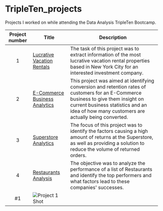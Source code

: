 # TripleTen_projects
Projects I worked on while attending the Data Analysis TripleTen Bootcamp.


| Project number | Title | Description |
| :-----------: | ----------- |----------- |
| 1 | [Lucrative Vacation Rentals](https://docs.google.com/spreadsheets/d/1dhMgvtvnSIzMLKKJAza_zm0o3yrbzvCDKLxLR8DJukA/edit#gid=102274736) | The task of this project was to extract information of the most lucrative vacation rental properties based in New York City for an interested investment company. |
| 2 | [E-Commerce Business Analytics](https://docs.google.com/spreadsheets/d/1GZtTB-pQJ7JuijtDUSYZNTO8rFI5fDAAkY2HLLg_VvE/edit#gid=38637670) | This project was aimed at identifying conversion and retention rates of customers for an E-Commerce business to give them insight on current business statistics and an idea of how many customers are actually being converted. |
| 3 | [Superstore Analytics](https://public.tableau.com/app/profile/collins.ofoegbu/viz/Project2_17087612291380/Story1)| The focus of this project was to identify the factors causing a high amount of returns at the Superstore, as well as providing a solution to reduce the volume of returned orders. |
| 4 | [Restaurants Analysis](https://public.tableau.com/app/profile/collins.ofoegbu/viz/ProjectFinale/Story1)| The objective was to analyze the performance of a list of Restaurants and identify the top performers and what factors lead to these companies' successes. |
| #1 | ![Project 1 Shot](https://github.com/G-Collo/Data-Projects-TripleTen/assets/162799567/d37f827b-189b-4769-a9be-cb35249bac23)
